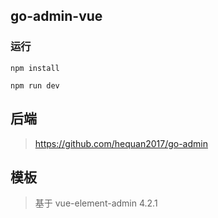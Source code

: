 ## go-admin-vue

### 运行

```npm
npm install

npm run dev

```

## 后端

> https://github.com/hequan2017/go-admin


## 模板

> 基于 vue-element-admin 4.2.1
